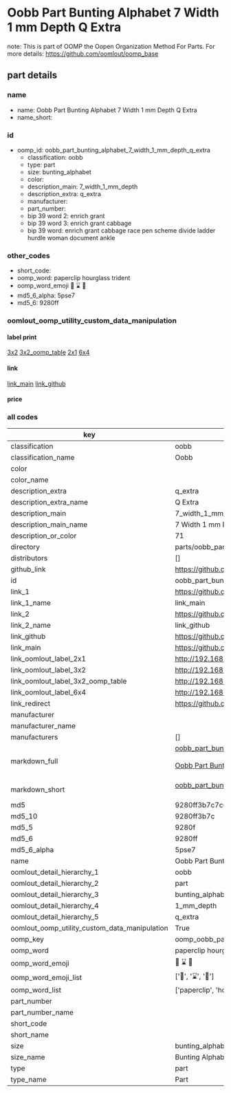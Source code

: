 # Oobb Part Bunting Alphabet 7 Width 1 mm Depth Q Extra  

note: This is part of OOMP the Oopen Organization Method For Parts. For more details: https://github.com/oomlout/oomp_base

##  part details
  







### name
* name: Oobb Part Bunting Alphabet 7 Width 1 mm Depth Q Extra
* name_short: 
### id
* oomp_id: oobb_part_bunting_alphabet_7_width_1_mm_depth_q_extra
  * classification: oobb
  * type: part
  * size: bunting_alphabet
  * color: 
  * description_main: 7_width_1_mm_depth
  * description_extra: q_extra
  * manufacturer: 
  * part_number: 
  * bip 39 word 2: enrich grant
  * bip 39 word 3: enrich grant cabbage
  * bip 39 word: enrich grant cabbage race pen scheme divide ladder hurdle woman document ankle

### other_codes
* short_code: 
* oomp_word: paperclip hourglass trident
* oomp_word_emoji :paperclip: :hourglass: :trident:
* md5_6_alpha: 5pse7
* md5_6: 9280ff






### oomlout_oomp_utility_custom_data_manipulation
#### label print
[3x2](http://192.168.1.245:1112/?label=oomp%205pse7)
[3x2_oomp_table](http://192.168.1.108:1112/?label=oomp%205pse7)
[2x1](http://192.168.1.242:1112/?label=oomp%205pse7)
[6x4](http://192.168.1.55:1112/?label=oomp%205pse7)    

#### link

[link_main](https://github.com/oomlout/oomlout_oomp_version_1_messy/tree/main/parts/oobb_part_bunting_alphabet_7_width_1_mm_depth_q_extra) [link_github](https://github.com/oomlout/oomlout_oomp_version_1_messy/tree/main/parts/oobb_part_bunting_alphabet_7_width_1_mm_depth_q_extra)                             

#### price







### all codes 
| key | value |  
| --- | --- |  
| classification | oobb |  
| classification_name | Oobb |  
| color |  |  
| color_name |  |  
| description_extra | q_extra |  
| description_extra_name | Q Extra |  
| description_main | 7_width_1_mm_depth |  
| description_main_name | 7 Width 1 mm Depth |  
| description_or_color | 71 |  
| directory | parts/oobb_part_bunting_alphabet_7_width_1_mm_depth_q_extra |  
| distributors | [] |  
| github_link | https://github.com/oomlout/oomlout_oomp_part_src/tree/main/parts/oobb_part_bunting_alphabet_7_width_1_mm_depth_q_extra |  
| id | oobb_part_bunting_alphabet_7_width_1_mm_depth_q_extra |  
| link_1 | https://github.com/oomlout/oomlout_oomp_version_1_messy/tree/main/parts/oobb_part_bunting_alphabet_7_width_1_mm_depth_q_extra |  
| link_1_name | link_main |  
| link_2 | https://github.com/oomlout/oomlout_oomp_version_1_messy/tree/main/parts/oobb_part_bunting_alphabet_7_width_1_mm_depth_q_extra |  
| link_2_name | link_github |  
| link_github | https://github.com/oomlout/oomlout_oomp_version_1_messy/tree/main/parts/oobb_part_bunting_alphabet_7_width_1_mm_depth_q_extra |  
| link_main | https://github.com/oomlout/oomlout_oomp_version_1_messy/tree/main/parts/oobb_part_bunting_alphabet_7_width_1_mm_depth_q_extra |  
| link_oomlout_label_2x1 | http://192.168.1.242:1112/?label=oomp%205pse7 |  
| link_oomlout_label_3x2 | http://192.168.1.245:1112/?label=oomp%205pse7 |  
| link_oomlout_label_3x2_oomp_table | http://192.168.1.108:1112/?label=oomp%205pse7 |  
| link_oomlout_label_6x4 | http://192.168.1.55:1112/?label=oomp%205pse7 |  
| link_redirect | https://github.com/oomlout/oomlout_oomp_version_1_messy/tree/main/parts/oobb_part_bunting_alphabet_7_width_1_mm_depth_q_extra |  
| manufacturer |  |  
| manufacturer_name |  |  
| manufacturers | [] |  
| markdown_full | [oobb_part_bunting_alphabet_7_width_1_mm_depth_q_extra](none)<br>[](none)<br>[Oobb Part Bunting Alphabet 7 Width 1 Mm Depth Q Extra](none)<br><br> |  
| markdown_short | [oobb_part_bunting_alphabet_7_width_1_mm_depth_q_extra](none)<br><br> |  
| md5 | 9280ff3b7c7c67ff02d13b063f596a58 |  
| md5_10 | 9280ff3b7c |  
| md5_5 | 9280f |  
| md5_6 | 9280ff |  
| md5_6_alpha | 5pse7 |  
| name | Oobb Part Bunting Alphabet 7 Width 1 mm Depth Q Extra |  
| oomlout_detail_hierarchy_1 | oobb |  
| oomlout_detail_hierarchy_2 | part |  
| oomlout_detail_hierarchy_3 | bunting_alphabet |  
| oomlout_detail_hierarchy_4 | 1_mm_depth |  
| oomlout_detail_hierarchy_5 | q_extra |  
| oomlout_oomp_utility_custom_data_manipulation | True |  
| oomp_key | oomp_oobb_part_bunting_alphabet_7_width_1_mm_depth_q_extra |  
| oomp_word | paperclip hourglass trident |  
| oomp_word_emoji | :paperclip: :hourglass: :trident: |  
| oomp_word_emoji_list | [':paperclip:', ':hourglass:', ':trident:'] |  
| oomp_word_list | ['paperclip', 'hourglass', 'trident'] |  
| part_number |  |  
| part_number_name |  |  
| short_code |  |  
| short_name |  |  
| size | bunting_alphabet |  
| size_name | Bunting Alphabet |  
| type | part |  
| type_name | Part |  
